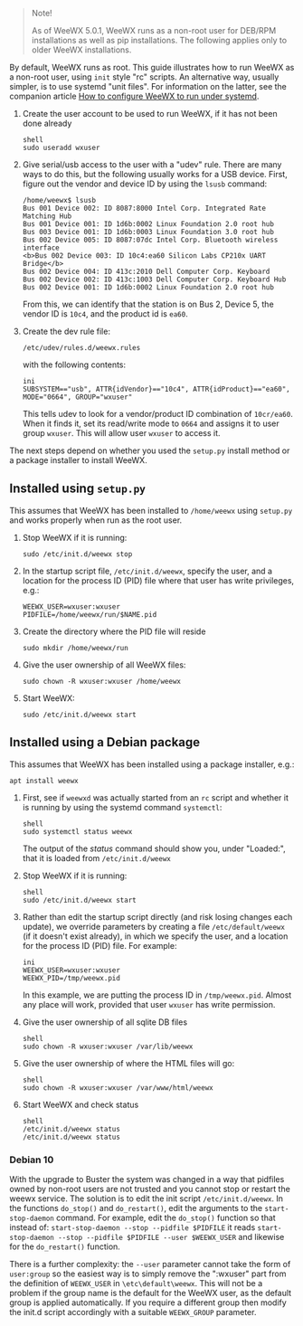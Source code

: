 > Note!
>
> As of WeeWX 5.0.1, WeeWX runs as a non-root user for DEB/RPM installations as well as pip installations.  The following applies only to older WeeWX installations.

By default, WeeWX runs as root.  This guide illustrates how to run WeeWX as a non-root user, using `init` style "rc" scripts. An alternative way, usually simpler, is to use systemd "unit files". For information on the latter, see the companion article [How to configure WeeWX to run under systemd](systemd).


1.  Create the user account to be used to run WeeWX, if it has not been done already
   
    ```
    shell
    sudo useradd wxuser
    ```

2.  Give serial/usb access to the user with a "udev" rule. There are many ways to do this, but the following usually works for a USB device. First, figure out the vendor and device ID by using the `lsusb` command:
    ```
    /home/weewx$ lsusb
    Bus 001 Device 002: ID 8087:8000 Intel Corp. Integrated Rate Matching Hub
    Bus 001 Device 001: ID 1d6b:0002 Linux Foundation 2.0 root hub
    Bus 003 Device 001: ID 1d6b:0003 Linux Foundation 3.0 root hub
    Bus 002 Device 005: ID 8087:07dc Intel Corp. Bluetooth wireless interface
    <b>Bus 002 Device 003: ID 10c4:ea60 Silicon Labs CP210x UART Bridge</b>
    Bus 002 Device 004: ID 413c:2010 Dell Computer Corp. Keyboard
    Bus 002 Device 002: ID 413c:1003 Dell Computer Corp. Keyboard Hub
    Bus 002 Device 001: ID 1d6b:0002 Linux Foundation 2.0 root hub
    ```
    From this, we can identify that the station is on Bus 2, Device 5, the vendor ID is `10c4`, and the product id is 
    `ea60`. 
 
3.  Create the dev rule file:
    ```
    /etc/udev/rules.d/weewx.rules
    ```
    with the following contents:
    ```
    ini    
    SUBSYSTEM=="usb", ATTR{idVendor}=="10c4", ATTR{idProduct}=="ea60", MODE="0664", GROUP="wxuser"
    ```
    This tells udev to look for a vendor/product ID combination of `10cr/ea60`. When it finds it, set its read/write
    mode to `0664` and assigns it to user group `wxuser`. This will allow user `wxuser` to access it.

The next steps depend on whether you used the `setup.py` install method or a package installer to install WeeWX.

## Installed using `setup.py`

This assumes that WeeWX has been installed to `/home/weewx` using `setup.py` and works properly when run as the root user.

1.  Stop WeeWX if it is running:
    ```
    sudo /etc/init.d/weewx stop
    ````

2.  In the startup script file, `/etc/init.d/weewx`, specify the user, and a location for the process ID (PID) file where that user has write privileges, e.g.:
    ```
    WEEWX_USER=wxuser:wxuser
    PIDFILE=/home/weewx/run/$NAME.pid
    ```

3.  Create the directory where the PID file will reside
    ```
    sudo mkdir /home/weewx/run
    ```

4.  Give the user ownership of all WeeWX files:
    ```
    sudo chown -R wxuser:wxuser /home/weewx
    ```

5.  Start WeeWX:
    ```
    sudo /etc/init.d/weewx start
    ```

## Installed using a Debian package

This assumes that WeeWX has been installed using a package installer, e.g.: 
```
apt install weewx
```

1.  First, see if `weewxd` was actually started from an `rc` script and whether it is running by using the systemd command `systemctl`:
    ```
    shell
    sudo systemctl status weewx
    ```
    The output of the _status_ command should show you, under "Loaded:", that it is loaded from `/etc/init.d/weewx`

2.  Stop WeeWX if it is running:
    ```
    shell
    sudo /etc/init.d/weewx start
    ```

3.  Rather than edit the startup script directly (and risk losing changes each update), we override parameters by creating a file `/etc/default/weewx` (if it doesn't exist already), in which we specify the user, and a location for the process ID (PID) file. For example:
    ```
    ini
    WEEWX_USER=wxuser:wxuser
    WEEWX_PID=/tmp/weewx.pid
    ```
    In this example, we are putting the process ID in `/tmp/weewx.pid`. Almost any place will work, provided that user `wxuser` has write permission.

4.  Give the user ownership of all sqlite DB files
    ```
    shell
    sudo chown -R wxuser:wxuser /var/lib/weewx
    ```

5.  Give the user ownership of where the HTML files will go:
    ```
    shell
    sudo chown -R wxuser:wxuser /var/www/html/weewx
    ```

6.  Start WeeWX and check status
    ```
    shell
    /etc/init.d/weewx status
    /etc/init.d/weewx status
    ``` 

### Debian 10

With the upgrade to Buster the system was changed in a way that pidfiles owned by non-root users are not trusted and you cannot stop or restart the weewx service. The solution is to edit the init script `/etc/init.d/weewx`. In the functions `do_stop()` and `do_restart()`, edit the arguments to the `start-stop-daemon` command. For example, edit the `do_stop()` function so that instead of:
    ```
    start-stop-daemon --stop --pidfile $PIDFILE
    ```
    it reads
    ```
    start-stop-daemon --stop --pidfile $PIDFILE --user $WEEWX_USER
    ```
    and likewise for the `do_restart()` function.

There is a further complexity: the `--user` parameter cannot take the form of `user:group` so the easiest way is to simply remove the ":wxuser" part from the definition of `WEEWX_USER` in `\etc\default\weewx`. This will not be a problem if the group name is the default for the WeeWX user, as the default group is applied automatically. If you require a different group then modify the init.d script accordingly with a suitable `WEEWX_GROUP` parameter.

